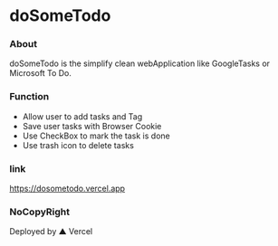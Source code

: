 # doSomeTodo
### About
doSomeTodo is the simplify clean webApplication like GoogleTasks or Microsoft To Do.
### Function
- Allow user to add tasks and Tag
- Save user tasks with Browser Cookie
- Use CheckBox to mark the task is done
- Use trash icon to delete tasks
### link
https://dosometodo.vercel.app

### NoCopyRight
Deployed by ▲ Vercel
